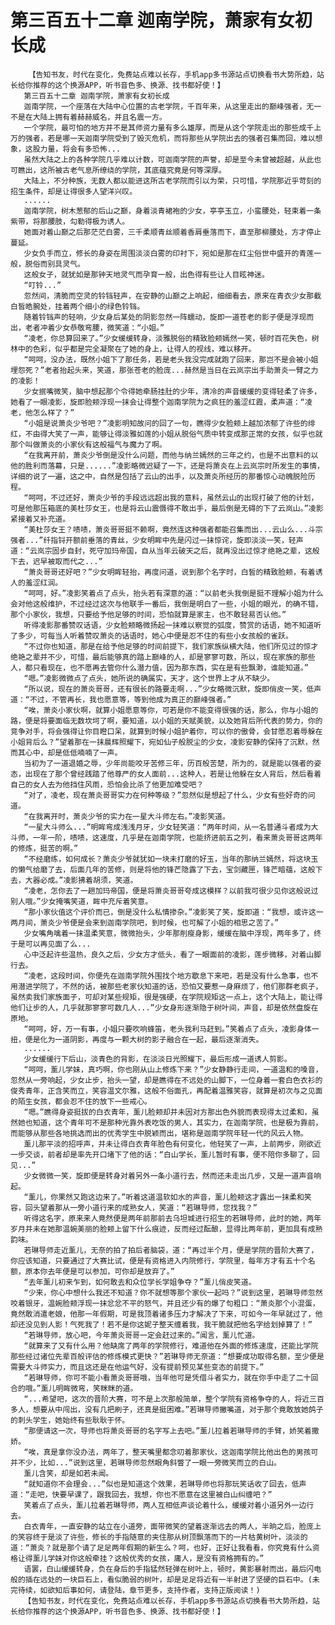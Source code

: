 # 第三百五十二章 迦南学院，萧家有女初长成
        【告知书友，时代在变化，免费站点难以长存，手机app多书源站点切换看书大势所趋，站长给你推荐的这个换源APP，听书音色多、换源、找书都好使！】
       第三百五十二章 迦南学院，萧家有女初长成
       迦南学院，一个座落在大陆中心位置的古老学院，千百年来，从这里走出的巅峰强者，无一不是在大陆上拥有着赫赫威名，并且名震一方。
       一个学院，最可怕的地方并不是其师资力量有多么雄厚，而是从这个学院走出的那些成千上万的强者，若是哪一天迦南学院受到了毁灭危机，而将那些从学院出去的强者召集而回，难以想象，这股力量，将会有多恐怖...
       虽然大陆之上的各种学院几乎难以计数，可迦南学院的声誉，却是至今未曾被超越，从此也可瞧出，这所被古老气息所缭绕的学院，其底蕴究竟是何等深厚。
       大陆上，不分种族，无数人都以能进这所古老学院而引以为荣，只可惜，学院那近乎苛刻的招生条件，却是让得很多人望洋兴叹。
       ......
       迦南学院，树木葱郁的后山之巅，身着淡青裙袍的少女，亭亭玉立，小蛮腰处，轻束着一条紫带，将那腰肢，勾勒得极为诱人。
       她面对着山巅之后那茫茫白雾，三千柔顺青丝顺着香肩垂落而下，直至那柳腰处，方才停止蔓延。
       少女负手而立，修长的身姿在周围淡淡白雾的印衬下，宛如是那在红尘俗世中盛开的青莲一般，脱俗而别具灵气。
       这般女子，就犹如是那钟天地灵气而孕育一般，出色得有些让人目眩神迷。
       “叮铃...”
       忽然间，清脆而空灵的铃铛轻声，在安静的山巅之上响起，细细看去，原来在青衣少女那截白皙皓腕处，挂着两个细小的绿色铃铛。
       随着铃铛声的轻响，少女身后某处的阴影忽然一阵蠕动，旋即一道苍老的影子便是浮现而出，老者冲着少女恭敬弯腰，微笑道：“小姐。”
       “凌老，你总算回来了。”少女缓缓转身，淡雅脱俗的精致脸颊嫣然一笑，顿时百花失色，树林中的色彩，似乎都是完全凝聚在了她的身上，让得人的视线，难以移开。
       “呵呵，没办法，既然小姐下了那任务，若是老头我没完成就跑了回来，那岂不是会被小姐埋怨死？”老者抬起头来，笑道，那张苍老的脸庞...赫然是当日在云岚宗出手助萧炎一臂之力的凌影！
       少女抿嘴微笑，脑中想起那个令得她牵肠挂肚的少年，清冷的声音缓缓的变得轻柔了许多，她看了一眼凌影，旋即脸颊浮现一抹会让得整个迦南学院为之疯狂的羞涩红霞，柔声道：“凌老，他怎么样了？”
       “小姐是说萧炎少爷吧？”凌影明知故问的回了一句，瞧得少女脸颊上越加浓郁了许些的绯红，不由得大笑了一声，能够让得淡雅如莲的小姐从脱俗气质中转变成那正常的女孩，似乎也就那个叫做萧炎的小家伙有这般福气与魔力了啊。
       “在我离开前，萧炎少爷倒是没什么问题，而他与纳兰嫣然的三年之约，也是不出意料的以他的胜利而落幕，只是......”凌影略微迟疑了一下，还是将萧炎在上云岚宗时所发生的事情，详细的说了一遍，这之中，自然是包括了云山的出手，以及萧炎所经历的那番惊心动魄脱险历程。
       “呵呵，不过还好，萧炎少爷的手段远远超出我的意料，虽然云山的出现打破了他的计划，可是他那压箱底的美杜莎女王，也是将云山震慑得不敢出手，最后倒是无碍的下了云岚山。”凌影紧接着又补充道。
       “美杜莎女王？啧啧，萧炎哥哥挺不赖啊，竟然连这种强者都能召集而出...云山么...斗宗强者...”纤指锊开额前垂落的青丝，少女明眸中先是闪过一抹惊诧，旋即淡淡一笑，轻声道：“云岚宗固步自封，死守加玛帝国，自从当年云破天之后，就再没出过惊才绝艳之辈，这般下去，迟早被取而代之...”
       “萧炎哥哥还好吧？”少女明眸轻抬，再度问道，说到那个名字时，白皙的精致脸颊，有着诱人的羞涩红润。
       “呵呵，好。”凌影笑着点了点头，抬头若有深意的道：“以前老头我倒是挺不理解小姐为什么会对他这般维护，不过经过这次与他联手一番后，我倒是明白了一些，小姐的眼光，的确不错，那个小家伙，我想，只要给予他足够的时间，恐怕就算是家主，也不敢轻易否认他。”
       听得凌影那番赞叹话语，少女脸颊略微扬起一抹难以察觉的弧度，赞赏的话语，她不知道听了多少，可每当人听着赞叹萧炎的话语时，她心中便是忍不住的有些小女孩般的雀跃。
       “不过你也知道，那是在给予他足够的时间前提下，我们家族纵横大陆，他们所见过的惊才绝艳之辈并不少，可惜，最后能够真的踏上巅峰的人，却是寥寥可数，所以，现在家族的那些人，都只看现在，也不愿再去管你什么潜力值，因为那东西，实在是有些飘渺，谁能知道。”
       “嗯。”凌影微微点了点头，她所说的确属实，天才，这个世界上才从不缺少。
       “所以说，现在的萧炎哥哥，还有很长的路要走啊...”少女略微沉默，旋即俏皮一笑，低声道：“不过，不管再长，我也愿意等，等到他成为真正的巅峰强者。”
       “唉，萧炎小家伙啊，就算小姐愿意等你，可若是你不能变得很强的话，那么，你与小姐的路，便是将要面临无数坎坷了啊，要知道，以小姐的天赋美貌，以及她背后所代表的势力，你的竞争对手，将会强得让你目瞪口呆，就算到时候小姐护着你，可以你的傲骨，会甘愿忍着辱躲在小姐背后么？”望着那在一抹晨辉照耀下，宛如仙子般脱尘的少女，凌影安静的保持了沉默，然而其心中，却是低低喃喃了一声。
       当初为了一道退婚之辱，少年尚能咬牙苦修三年，历百般苦楚，所为的，就是能以强者的姿态，出现在了那个曾经践踏了他尊严的女人面前...这种人，若是让他躲在女人背后，然后看着自己的女人去为他挡住风雨，恐怕会比杀了他更加难受吧？
       “对了，凌老，现在萧炎哥哥实力在何种等级？”忽然似是想起了什么，少女有些好奇的问道。
       “在我离开时，萧炎少爷的实力在一星大斗师左右。”凌影笑道。
       “一星大斗师么...”明眸弯成浅浅月牙，少女轻笑道：“两年时间，从一名普通斗者成为大斗师，一年一阶，啧啧，这速度，几乎是在迦南学院，也能挤进前五之列，看来萧炎哥哥这两年的修炼，挺苦的啊。”
       “不经磨练，如何成长？萧炎少爷就犹如一块未打磨的好玉，当年的那纳兰嫣然，将这块玉的懒气给磨了去，后面几年的苦修，则是将他的锋芒隐露了下去，宝剑藏匣，锋芒暗蕴，这般下去，大器必成。”凌影拂着胡须，笑道。
       “凌老，怎你去了一趟加玛帝国，便是将萧炎哥哥夸成这模样？以前我可很少见你这般说过别人哦。”少女掩嘴笑道，眸中充斥着笑意。
       “那小家伙值这个评价而已，倒是没什么私情掺杂。”凌影笑了笑，旋即道：“我想，或许这一两月间，萧炎少爷便是会来到迦南学院吧，到时候，也可解了小姐的相思之苦了。”
       少女嘴角噙着一抹温柔笑意，微微抬头，少年那削瘦身影，缓缓在脑中浮现，两年多了，终于是可以再见面了么...
       心中泛起许些温热，良久之后，少女方才低头，看了一眼面前的凌影，莲步微移，对着山脚行去。
       “凌老，这段时间，你便先在迦南学院外围找个地方歇息下来吧，若是没有什么急事，也不用潜进学院了，不然的话，被那些老家伙知道的话，恐怕又要惹一身麻烦了，他们那群老疯子，虽然卖我们家族面子，可却对某些规矩，很是强硬，在学院规矩这一点上，这个大陆上，能让得他们让步的人，几乎就那寥寥可数几人...”少女身形逐渐隐于树叶间，声音，却是依然盘旋在原地。
       “呵呵，好，万一有事，小姐只要吹响蜂笛，老头我利马赶到。”笑着点了点头，凌影身体一扭，便是化为一道阴影，再度与一颗大树的影子融合在一起，最后逐渐消失。
       ......
       少女缓缓行下后山，淡青色的背影，在淡淡日光照耀下，最后形成一道诱人剪影。
       “呵呵，薰儿学妹，真巧啊，你也刚从山上修炼下来？”少女静静行走间，一道温和的嗓音，忽然从一旁响起，少女止步，抬头一望，却是瞧得在不远处的山脚下，一位身着一套白色衣衫的俊秀青年，正含笑而立，笑容温文尔雅，这般不俗面孔，再配着温雅笑容，就算是初次与之见面的陌生女孩，都会忍不住的放下一些戒心。
       “嗯。”瞧得身姿挺拔的白衣青年，薰儿脸颊却并未因对方那出色外貌而表现得太过柔和，虽然她也知道，这个青年可不是那种光靠外表吃饭的男人，其实力，在迦南学院，也是极为靠前，而能够从那些各地挑选而出的优秀学生中脱颖而出，堪称是迦南学院年轻一代的风云人物。
       薰儿那平淡的招呼声，并未让得白衣青年脸色有何变化，他轻笑了一声，上前两步，刚欲近一步交谈，前者却是率先开口堵下了他的话：“白山学长，薰儿暂时有事，便不陪你多聊了，回见...”
       少女微微一笑，旋即便是转身对着另外一条小道行去，然而还未走出几步，又是一道声音响起。
       “薰儿，你果然又跑这边来了。”听着这道温软如水的声音，薰儿脸颊这才露出一抹柔和笑容，回头望着那从一旁小道行来的成熟女人，笑道：“若琳导师，您找我？”
       听得这名字，原来来人竟然便是两年前那前去乌坦城进行招生的若琳导师，此时的她，两年岁月并未在她那温婉美丽的脸颊上留下什么痕迹，反而经过酝酿，显得比两年前，更加具有成熟韵味。
       若琳导师走近薰儿，无奈的拍了拍后者脑袋，道：“再过半个月，便是学院的晋阶大赛了，你应该知道，只要通过了大赛比试，便是有资格进入内院修行，学院里，每年方才有五十个名额，原本你去年便是可以参加，可你却是放弃了。”
       “去年薰儿初来乍到，如何敢去和众位学长学姐争夺？”薰儿俏皮笑道。
       “少来，你心中想什么我还不知道？你不就想等那个家伙一起吗？”说到这里，若琳导师忽然咬着银牙，温婉脸颊浮现一抹忿忿不平的怒气，并且还少有的爆了句粗口：“萧炎那个小混蛋，竟然敢消遣老娘，他那一年假期，可是我顶着诸多压力才解决了下来，可如今一年早就过了，他却还没见到人影！气死我了！若不是你这妮子整天缠着我，我干脆就把他名字给划掉算了！”
       “若琳导师，放心吧，今年萧炎哥哥一定会赶过来的。”闻言，薰儿忙道。
       “就算来了又有什么用？他缺席了两年的学院修行，难道他在外面的修炼速度，还能比学院那些经过诸位先辈百般评估的修炼模式更快？”若琳导师无奈道：“想要成功取得名额，至少便是需要大斗师实力，而且这还是在他运气好，没有提前预见某些变态的前提下。”
       “若琳导师，你可不能小看萧炎哥哥哦，当年他可是凭借斗者实力，就在你手中走了二十回合的哦。”薰儿明眸微弯，笑眯眯的道。
       “...希望吧，这次的晋阶大赛，可不是上次那般简单，整个学院有资格争夺的人，将近三百多人，想要从中闯出，没有几把刷子，还真是挺困难。”若琳导师撇嘴道，对于那个竟敢放她鸽子的刺头学生，她始终有些耿耿于怀。
       “那便请这一次，导师也将萧炎哥哥的名字写上去吧。”薰儿拉着若琳导师的手臂，娇笑着撒娇。
       “唉，真是拿你没办法，两年了，整天嘴里都念叨着那家伙，这迦南学院比他出色的男孩可并不少，比如...”说到这里，若琳导师忽然眼角斜瞥了一眼一旁微笑而立的白山。
       薰儿含笑，却是如若未闻。
       “就知道你不会理会...”似也是知道这个效果，若琳导师也将那玩笑话收了回去，低声道：“走吧，快要早课了，跟我回去，我想，你也不愿意在这里被白山纠缠吧？”
       笑着点了点头，薰儿拉着若琳导师，两人互相低声谈论着什么，缓缓对着小道另外一边行去。
       白衣青年，一直安静的站立在小道旁，面带微笑的望着逐渐远去的两人，半晌之后，脸庞上的笑容终于是淡了许些，修长的手指随意的夹住那从树顶飘落而下的一片枯黄树叶，淡淡的道：“萧炎？就是那个请了足足两年假期的新生么？呵，也好，正好让我看看，你究竟有什么资格让得薰儿学妹对你这般牵挂？这般优秀的女孩，庸人，是没有资格拥有的。”
       语罢，白山缓缓转身，负在身后的手指猛然轻弹在树叶上，顿时，黄影暴射而出，最后闪电般的插在远处的一块巨石上，看似脆弱的树叶，却是足足将近有一半射进了坚硬的巨石中。(未完待续，如欲知后事如何，请登陆，章节更多，支持作者，支持正版阅读！)
       【告知书友，时代在变化，免费站点难以长存，手机app多书源站点切换看书大势所趋，站长给你推荐的这个换源APP，听书音色多、换源、找书都好使！】